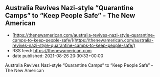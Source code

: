 ## Australia Revives Nazi-style “Quarantine Camps” to “Keep People Safe” - The New American
 - [https://thenewamerican.com/australia-revives-nazi-style-quarantine-camps-to-keep-people-safe/](https://thenewamerican.com/australia-revives-nazi-style-quarantine-camps-to-keep-people-safe/)
 - RSS feed: https://thenewamerican.com
 - date published: 2021-08-26 20:30:33+00:00

Australia Revives Nazi-style “Quarantine Camps” to “Keep People Safe” - The New American

